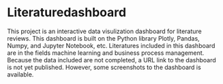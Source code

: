 # Literaturedashboard

This project is an interactive data visulization dashboard for literature reviews. This dashboard is built on the Python library Plotly, Pandas, Numpy, and Jupyter Notebook, etc.
Literatures included in this dashboard are in the fields machine learning and business process management.
Because the data included are not completed, a URL link to the dashboard is not yet published. However, some screenshots to the dashboard is available. 
